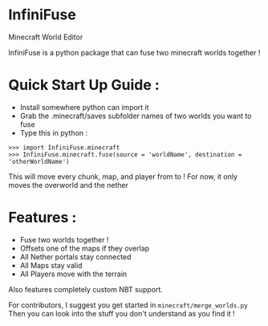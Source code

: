 # InfiniFuse
Minecraft World Editor

InfiniFuse is a python package that can fuse two minecraft worlds together !

# Quick Start Up Guide :
- Install somewhere python can import it
- Grab the .minecraft/saves subfolder names of two worlds you want to fuse
- Type this in python :
```
>>> import InfiniFuse.minecraft
>>> InfiniFuse.minecraft.fuse(source = 'worldName', destination = 'otherWorldName')
```

This will move every chunk, map, and player from <source> to <destination> !
For now, it only moves the overworld and the nether

# Features :
- Fuse two worlds together !
- Offsets one of the maps if they overlap
- All Nether portals stay connected
- All Maps stay valid
- All Players move with the terrain

Also features completely custom NBT support.

For contributors, I suggest you get started in ```minecraft/merge_worlds.py```
Then you can look into the stuff you don't understand as you find it !
